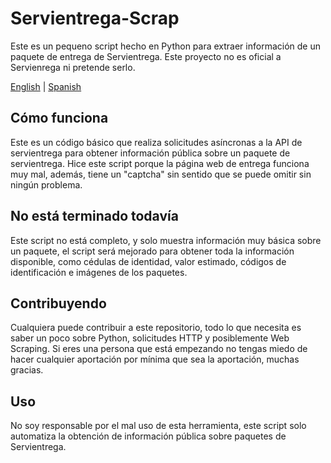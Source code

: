 # Servientrega-Scrap
Este es un pequeno script hecho en Python para extraer información de un paquete de entrega de Servientrega. Este proyecto no es oficial a Servienrega ni pretende serlo.

[English](https://github.com/Dorikyh/Servientrega-Scrap/blob/main/README.md) | [Spanish](https://github.com/Dorikyh/Servientrega-Scrap/blob/main/README-ES.md)

## Cómo funciona
Este es un código básico que realiza solicitudes asíncronas a la API de servientrega para obtener información pública sobre un paquete de servientrega.
Hice este script porque la página web de entrega funciona muy mal, además, tiene un "captcha" sin sentido que se puede omitir sin ningún problema.

## No está terminado todavía
Este script no está completo, y solo muestra información muy básica sobre un paquete, el script será mejorado para obtener toda la información disponible, como cédulas de identidad, valor estimado, códigos de identificación e imágenes de los paquetes.

## Contribuyendo
Cualquiera puede contribuir a este repositorio, todo lo que necesita es saber un poco sobre Python, solicitudes HTTP y posiblemente Web Scraping.
Si eres una persona que está empezando no tengas miedo de hacer cualquier aportación por mínima que sea la aportación, muchas gracias.

## Uso
No soy responsable por el mal uso de esta herramienta, este script solo automatiza la obtención de información pública sobre paquetes de Servientrega.
